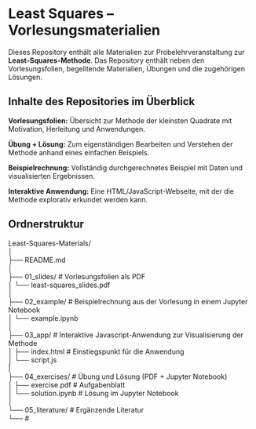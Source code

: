 # Least Squares – Vorlesungsmaterialien

Dieses Repository enthält alle Materialien zur Probelehrveranstaltung zur **Least-Squares-Methode**. 
Das Repository enthält neben den Vorlesungsfolien, begelitende Materialien, Übungen und die zugehörigen Lösungen.

## Inhalte des Repositories im Überblick

**Vorlesungsfolien:** 
Übersicht zur Methode der kleinsten Quadrate mit Motivation, Herleitung und Anwendungen.

**Übung + Lösung:** 
Zum eigenständigen Bearbeiten und Verstehen der Methode anhand eines einfachen Beispiels.

**Beispielrechnung:**
Vollständig durchgerechnetes Beispiel mit Daten und visualisierten Ergebnissen.

**Interaktive Anwendung:** 
Eine HTML/JavaScript-Webseite, mit der die Methode explorativ erkundet werden kann.


## Ordnerstruktur


Least-Squares-Materials/  
│  
├── README.md  
│  
├── 01_slides/                      # Vorlesungsfolien als PDF  
│     └── least-squares_slides.pdf  
│  
├── 02_example/                     # Beispielrechnung aus der Vorlesung in einem Jupyter Notebook  
│     └── example.ipynb  
│  
├── 03_app/                         # Interaktive Javascript-Anwendung zur Visualisierung der Methode  
│     ├── index.html                  # Einstiegspunkt für die Anwendung  
│     └── script.js                     
|  
├── 04_exercises/                   # Übung und Lösung (PDF + Jupyter Notebook)  
│     ├── exercise.pdf        		# Aufgabenblatt  
│     └── solution.ipynb  			# Lösung im Jupyter Notebook  
│  
└── 05_literature/                  # Ergänzende Literatur  
      └──                  			#   
